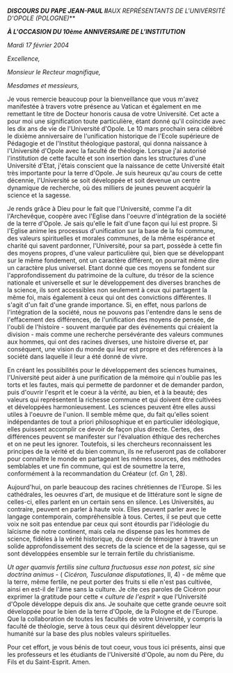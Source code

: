 ***DISCOURS DU PAPE JEAN-PAUL II**AUX REPRÉSENTANTS DE L'UNIVERSITÉ D'OPOLE (POLOGNE)***

***À L'OCCASION DU 10ème ANNIVERSAIRE DE L'INSTITUTION***

*Mardi 17 février 2004*

*Excellence,*

*Monsieur le Recteur magnifique,*

*Mesdames et messieurs,*

Je vous remercie beaucoup pour la bienveillance que vous m'avez manifestée à travers votre présence au Vatican et également en me remettant le titre de Docteur honoris causa de votre Université. Cet acte a pour moi une signification toute particulière, étant donné qu'il coïncide avec les dix ans de vie de l'Université d'Opole. Le 10 mars prochain sera célébré le dixième anniversaire de l'unification historique de l'Ecole supérieure de Pédagogie et de l'Institut théologique pastoral, qui donna naissance à l'Université d'Opole avec la faculté de théologie. Lorsque j'ai autorisé l'institution de cette faculté et son insertion dans les structures d'une Université d'Etat, j'étais conscient que la naissance de cette Université était très importante pour la terre d'Opole. Je suis heureux qu'au cours de cette décennie, l'Université se soit développée et soit devenue un centre dynamique de recherche, où des milliers de jeunes peuvent acquérir la science et la sagesse.

Je rends grâce à Dieu pour le fait que l'Université, comme l'a dit l'Archevêque, coopère avec l'Eglise dans l'oeuvre d'intégration de la société de la terre d'Opole. Je sais qu'elle le fait d'une façon qui lui est propre. Si l'Eglise anime les processus d'unification sur la base de la foi commune, des valeurs spirituelles et morales communes, de la même espérance et charité qui savent pardonner, l'Université, pour sa part, possède à cette fin des moyens propres, d'une valeur particulière qui, bien que se développant sur le même fondement, ont un caractère différent, on pourrait même dire un caractère plus universel. Etant donné que ces moyens se fondent sur l'approfondissement du patrimoine de la culture, du trésor de la science nationale et universelle et sur le développement des diverses branches de la science, ils sont accessibles non seulement à ceux qui partagent la même foi, mais également à ceux qui ont des convictions différentes. Il s'agit d'un fait d'une grande importance. Si, en effet, nous parlons de l'intégration de la société, nous ne pouvons pas l'entendre dans le sens de l'effacement des différences, de l'unification des moyens de pensée, de l'oubli de l'histoire - souvent marquée par des événements qui créaient la division - mais comme une recherche persévérante des valeurs communes aux hommes, qui ont des racines diverses, une histoire diverse et, par conséquent, une vision du monde qui leur est propre et des références à la société dans laquelle il leur a été donné de vivre.

En créant les possibilités pour le développement des sciences humaines, l'Université peut aider à une purification de la mémoire qui n'oublie pas les torts et les fautes, mais qui permette de pardonner et de demander pardon, puis d'ouvrir l'esprit et le coeur à la vérité, au bien, et à la beauté; des valeurs qui représentent la richesse commune et qui doivent être cultivées et développées harmonieusement. Les sciences peuvent être elles aussi utiles à l'oeuvre de l'union. Il semble même que, du fait qu'elles soient indépendantes de tout a priori philosophique et en particulier idéologique, elles puissent accomplir ce devoir de façon plus directe. Certes, des différences peuvent se manifester sur l'évaluation éthique des recherches et on ne peut les ignorer. Toutefois, si les chercheurs reconnaissent les principes de la vérité et du bien commun, ils ne refuseront pas de collaborer pour connaître le monde en partageant les mêmes sources, des méthodes semblables et une fin commune, qui est de soumettre la terre, conformément à la recommandation du Créateur (cf. *Gn* 1, 28).

Aujourd'hui, on parle beaucoup des racines chrétiennes de l'Europe. Si les cathédrales, les oeuvres d'art, de musique et de littérature sont le signe de celles-ci, elles parlent en un certain sens en silence. Les Universités, au contraire, peuvent en parler à haute voix. Elles peuvent parler avec le langage contemporain, compréhensible à tous. Certes, il se peut que cette voix ne soit pas entendue par ceux qui sont étourdis par l'idéologie du laïcisme de notre continent, mais cela ne dispense pas les hommes de science, fidèles à la vérité historique, du devoir de témoigner à travers un solide approfondissement des secrets de la science et de la sagesse, qui se sont développées ensemble sur le terrain fertile du christianisme.

*Ut ager quamvis fertilis sine cultura fructuosus esse non potest, sic sine doctrina animus* - ( *Cicéron, Tusculanae disputationes*, II, 4) - de même que la terre, même fertile, ne peut porter des fruits si elle n'est pas cultivée, ainsi en est-il de l'âme sans la culture. Je cite ces paroles de Cicéron pour exprimer la gratitude pour cette « *culture de l'esprit* » que l'Université d'Opole développe depuis dix ans. Je souhaite que cette grande oeuvre soit développée pour le bien de la terre d'Opole, de la Pologne et de l'Europe. Que la collaboration de toutes les facultés de votre Université, y compris la faculté de théologie, serve à tous ceux qui désirent développer leur humanité sur la base des plus nobles valeurs spirituelles.

Pour cet effort, je vous bénis de tout coeur, vous tous ici présents, ainsi que les professeurs et les étudiants de l'Université d'Opole, au nom du Père, du Fils et du Saint-Esprit. Amen.